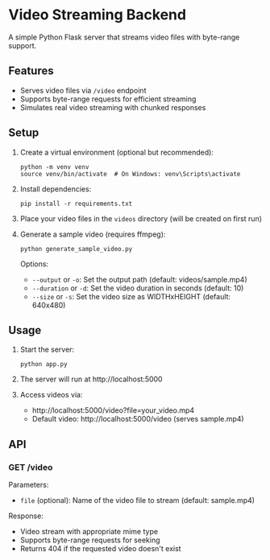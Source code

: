 # Video Streaming Backend

A simple Python Flask server that streams video files with byte-range support.

## Features

- Serves video files via `/video` endpoint
- Supports byte-range requests for efficient streaming
- Simulates real video streaming with chunked responses

## Setup

1. Create a virtual environment (optional but recommended):
   ```
   python -m venv venv
   source venv/bin/activate  # On Windows: venv\Scripts\activate
   ```

2. Install dependencies:
   ```
   pip install -r requirements.txt
   ```

3. Place your video files in the `videos` directory (will be created on first run)

4. Generate a sample video (requires ffmpeg):
   ```
   python generate_sample_video.py
   ```
   Options:
   - `--output` or `-o`: Set the output path (default: videos/sample.mp4)
   - `--duration` or `-d`: Set the video duration in seconds (default: 10)
   - `--size` or `-s`: Set the video size as WIDTHxHEIGHT (default: 640x480)

## Usage

1. Start the server:
   ```
   python app.py
   ```

2. The server will run at http://localhost:5000

3. Access videos via:
   - http://localhost:5000/video?file=your_video.mp4
   - Default video: http://localhost:5000/video (serves sample.mp4)

## API

### GET /video

Parameters:
- `file` (optional): Name of the video file to stream (default: sample.mp4)

Response:
- Video stream with appropriate mime type
- Supports byte-range requests for seeking
- Returns 404 if the requested video doesn't exist 